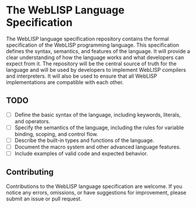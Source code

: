 # The WebLISP Language Specification

The WebLISP language specification repository contains the formal specification of the WebLISP programming language. This specification defines the syntax, semantics, and features of the language. It will provide a clear understanding of how the language works and what developers can expect from it. The repository will be the central source of truth for the language and will be used by developers to implement WebLISP compilers and interpreters. It will also be used to ensure that all WebLISP implementations are compatible with each other.

## TODO
- [ ] Define the basic syntax of the language, including keywords, literals, and operators.
- [ ] Specify the semantics of the language, including the rules for variable binding, scoping, and control flow.
- [ ] Describe the built-in types and functions of the language.
- [ ] Document the macro system and other advanced language features.
- [ ] Include examples of valid code and expected behavior.

## Contributing
Contributions to the WebLISP language specification are welcome. If you notice any errors, omissions, or have suggestions for improvement, please submit an issue or pull request.

